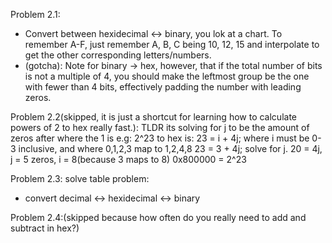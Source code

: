 Problem 2.1:
* Convert between hexidecimal <-> binary, you lok at a chart. To remember A-F, just remember A, B, C being  10, 12, 15 and interpolate to get the other corresponding letters/numbers.
* (gotcha): Note for binary -> hex, however, that if
the total number of bits is not a multiple of 4, you should make the leftmost group
be the one with fewer than 4 bits, effectively padding the number with leading
zeros.

Problem 2.2(skipped, it is just a shortcut for learning how to calculate powers of 2 to hex really fast.):
TLDR its solving for j to be the amount of zeros after where the 1 is e.g:
2^23 to hex is:
23 = i + 4j; where i must be 0-3 inclusive, and where 0,1,2,3 map to 1,2,4,8
23 = 3 + 4j; solve for j.
20 = 4j, j = 5 zeros, i = 8(because 3 maps to 8)
0x800000 = 2^23

Problem 2.3:
solve table problem:
* convert decimal <-> hexidecimal <-> binary

Problem 2.4:(skipped because how often do you really need to add and subtract in hex?)
